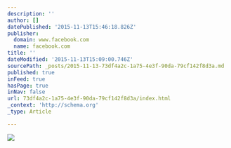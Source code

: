 ```yaml
---
description: ''
author: []
datePublished: '2015-11-13T15:46:18.826Z'
publisher:
  domain: www.facebook.com
  name: facebook.com
title: ''
dateModified: '2015-11-13T15:09:00.746Z'
sourcePath: _posts/2015-11-13-73df4a2c-1a75-4e3f-90da-79cf142f8d3a.md
published: true
inFeed: true
hasPage: true
inNav: false
url: 73df4a2c-1a75-4e3f-90da-79cf142f8d3a/index.html
_context: 'http://schema.org'
_type: Article

---
```

![](https://scontent-arn2-1.xx.fbcdn.net/hphotos-xft1/t31.0-8/11999809_449148788590967_4501303517355639000_o.jpg)